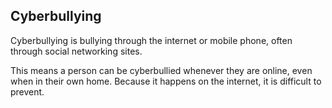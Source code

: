 ##  Cyberbullying

Cyberbullying is bullying through the internet or mobile phone, often through
social networking sites.

This means a person can be cyberbullied whenever they are online, even when in
their own home. Because it happens on the internet, it is difficult to
prevent.
